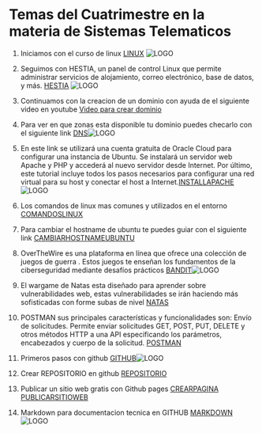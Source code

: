 # Temas del Cuatrimestre en la materia de Sistemas Telematicos 

1) Iniciamos con el curso de linux [LINUX](https://www.netacad.com/courses/fundamentos-de-linux?courseLang=es-XL&instance_id=6ba0d05e-8a4c-4303-aceb-9bbd10047548&authuser=0) ![LOGO](https://encrypted-tbn0.gstatic.com/images?q=tbn:ANd9GcTTJw7yIuraCY1v7LyKd4JaGmrrYBy6dSuJJQ&s)

2) Seguimos con HESTIA, un panel de control Linux que permite administrar servicios de alojamiento, correo electrónico, base de datos, y más. [HESTIA](https://hestiacp.com/?authuser=0) ![LOGO](https://avatars.githubusercontent.com/u/44101440?v=4)

3) Continuamos con la creacion de un dominio con ayuda de el siguiente video en youtube [Video para crear dominio](https://www.youtube.com/playlist?list=PL-aSvPEYgSGij1bg9HvlLZAJahMNGunX7&authuser=0)
4) Para ver en que zonas esta disponible tu dominio puedes checarlo con el siguiente link [DNS](https://www.whatsmydns.net/?authuser=0)![LOGO](https://www.whatsmydns.net/images/logo-og.png)

5) En este link se  utilizará una cuenta gratuita de Oracle Cloud para configurar una instancia de Ubuntu. Se instalará un servidor web Apache y PHP y accederá al nuevo servidor desde Internet. Por último, este tutorial incluye todos los pasos necesarios para configurar una red virtual para su host y conectar el host a Internet.[INSTALLAPACHE](https://docs.oracle.com/en-us/iaas/developer-tutorials/tutorials/apache-on-ubuntu/01oci-ubuntu-apache-summary.htm?authuser=0)![LOGO](https://upload.wikimedia.org/wikipedia/commons/1/10/Apache_HTTP_server_logo_%282019-present%29.svg)

6) Los comandos de linux mas comunes y utilizados en el entorno [COMANDOSLINUX](https://www.ionos.mx/digitalguide/servidores/configuracion/scp-de-linux/?authuser=0)
7) Para cambiar el hostname de ubuntu te puedes guiar con el siguiente link [CAMBIARHOSTNAMEUBUNTU](https://linuxize.com/post/how-to-change-hostname-on-ubuntu-22-04/?authuser=0)
8) OverTheWire es una plataforma en línea que ofrece una colección de juegos de guerra . Estos juegos te enseñan los fundamentos de la ciberseguridad mediante desafíos prácticos [BANDIT](https://overthewire.org/wargames/bandit/?authuser=0)![LOGO](https://miro.medium.com/v2/resize:fit:520/1*qO7TM0hqCq9UjfHghAxyiA.jpeg)

9) El wargame de Natas esta diseñado para aprender sobre vulnerabilidades web, estas vulnerabilidades se irán haciendo más sofisticadas con forme subas de nivel [NATAS](Vhttps://overthewire.org/wargames/natas/)
10) POSTMAN sus principales características y funcionalidades son: Envío de solicitudes. Permite enviar solicitudes GET, POST, PUT, DELETE y otros métodos HTTP a una API especificando los parámetros, encabezados y cuerpo de la solicitud. [POSTMAN](https://www.postman.com/)
11) Primeros pasos con github [GITHUB](https://codegym.cc/es/groups/posts/es.379.primeros-pasos-con-git-una-guia-completa-para-principiantes?authuser=0)![LOGO](https://encrypted-tbn0.gstatic.com/images?q=tbn:ANd9GcTCOSzabMLHpRMMuS289T6E0aC_ysnrhs6xrA&s)

12) Crear REPOSITORIO en github [REPOSITORIO](https://www.youtube.com/watch?v=vlCXdvcgiE0&authuser=0)
13) Publicar un sitio web gratis con Github pages [CREARPAGINA](https://www.youtube.com/watch?v=OZDKNqMXSxA&authuser=0) [PUBLICARSITIOWEB](https://www.youtube.com/watch?v=sLTNgxxSBR4&authuser=0)
14) Markdown para documentacion tecnica en GITHUB [MARKDOWN](https://experienceleague.adobe.com/es/docs/contributor/contributor-guide/writing-essentials/markdown?authuser=0)![LOGO](https://encrypted-tbn0.gstatic.com/images?q=tbn:ANd9GcTsTfXwY_1HFsyuMhX0ajaCCv_ZsKlUb9k0kA&s)


